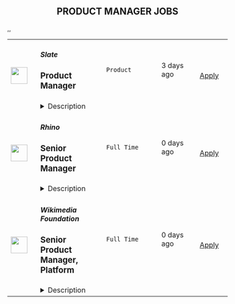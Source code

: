 <div align="center"><h2>PRODUCT MANAGER JOBS</h2></div><table><tr>
                <td width="100" height="100" rowspan="2">
                    <img src="https://wwr-pro.s3.amazonaws.com/logos/0081/6291/logo.gif" width="38px" height="auto">
                </td>
                <td width="300">
                    <h5>Slate</h5>
                    <h3> Product Manager</h3>
                </td>
                <td width="300">
                    <code>Product</code>
                </td>
                <td width="200">
                <text>3 days ago</text>
                </td>
                <td width="100" rowspan="2">
                <a href="https://weworkremotely.com/remote-jobs/slate-product-manager" align="right" target="_blank">Apply</a>
                </td>
            </tr>
            <tr>
                <td colspan="3">
                <details><summary>Description</summary>
                <img src="https://we-work-remotely.imgix.net/logos/0081/6291/logo.gif?ixlib=rails-4.0.0&w=50&h=50&dpr=2&fit=fill&auto=compress" />

<p>
  <strong>Headquarters:</strong> Remote
    <br /><strong>URL:</strong> <a href="https://slateteams.com">https://slateteams.com</a>
</p>

<div>About the job-PRODUCT MANAGER 📱<br><br>
</div><div>🔑 THE KEY BITS</div><ul>
<li>Whereabouts: We are a fully remote company with distributed team members. For this role, we prioritize candidates who are based in the EST or any European time zones.</li>
<li>Visas: We do not sponsor work visas or relocation expenses.</li>
<li>Salary: This position is super important for us since it is brand new. Therefore, we want to take the opportunity to talk to a diverse pool of candidates who think they could be the perfect fit. With that being said we want to be transparent in sharing our budget is somewhere between $80-110k USD depending on experience and location but we are open to discussing your salary expectations during an interview.</li>
<li>Interviews: Phone Screen with People &amp; Culture Lead Nicole, Second Interview with CoFounder/CEO/Head of Product Michael, Third Interview (combined) with Project Manager Nicoleta &amp; Senior Product Designer Dawson, Fourth-a project to see more into your thinking and skills, and a Final interview with Michael &amp; Dawson</li>
<li>Ideal Start Date: ASAP</li>
<li>Reporting to: Michael Horton-CoFounder/CEO/Head of Product</li>
</ul><div><br></div><div>🌍 OUR MISSION<br><br>
</div><div>Slate has big ambitions: We were born out of our Founders’ own experiences to solve the problems we all faced with social media. We have come together out of a passion for solving problems, building a company based on the deeply held values we share, and to make social content creation effortless for brands.<br><br>
</div><div>🔎 OUR VISION<br><br>
</div><div>Our vision is to become the undisputed leader in social media content creation, by uniting all parts of the creation workflow into a one-stop solution for brands.<br><br>
</div><div>🌠 YOUR CONTRIBUTION<br><br>
</div><div>In this rapidly evolving world, Slate is always looking for new ways to disrupt the status quo, go to market faster, and optimize customer experiences. We are seeking an experienced Product Manager to lead the charge on this mission working on our Product team but also working very closely with our Engineering Team. Our current Product team includes our Co-Founder/CEO Michael, Project Manager Nicoleta, and Product Designer Dawson. The ideal candidate will have big ideas and strategies that foster an environment of collaboration and creativity. This role is ideal for someone with an entrepreneurial mindset and real-world experience distilling business value and goals into roadmaps and refined product backlogs. Most importantly, you will be integral to helping us build better products that people and businesses love to use.<br><br>
</div><div>You will:<br><br>
</div><ol>
<li>Collaborate with stakeholders, prospective users, and clients to understand and anticipate their needs to help craft vision and concept development of a product</li>
<li>Develop user stories for new features and or products</li>
<li>Develop detailed product feature specifications and ensure they’re clearly understood by the development team</li>
<li>Oversee all stages of product creation including design and development to ensure a feature/product is being implemented according to spec</li>
<li>Monitor and evaluate product progress at each stage of the process</li>
<li>Liaise with the product team and end-users to deliver updates</li>
<li>Communicate often and effectively with stakeholders throughout the project</li>
<li>Work with internal and external contacts to analyze needs and align product roadmap to strategic goals</li>
<li>Work closely with the product team to create and maintain a product backlog according to business priorities and changing requirements</li>
<li>Assess value, develop cases, and prioritize stories, epics, and themes to ensure work aligns with product strategy</li>
<li>Lead the product-release plans and set expectations for delivery of new functionalities</li>
<li>Serve as the product ambassador internally and externally, sharing knowledge and answering questions related to the product</li>
<li>Work cross-department with marketing, sales, and CS to communicate product vision and align on releases</li>
</ol><div>
<strong>Requirements<br></strong><br>📬 WE'D LOVE TO HEAR FROM YOU IF YOU MEET THESE QUALIFICATIONS:</div><ol>
<li>4+ years experience in product management in digital products (web &amp; mobile app development)</li>
<li>Understanding of business value around feature/functions</li>
<li>Outstanding communication, presentation, and leadership skills</li>
<li>Sharp analytical and problem-solving skills</li>
<li>Able to effectively manage conflicting stakeholder needs</li>
</ol><div>
<br>You also approach work in a way that emphasizes our values:</div><ul>
<li>🧑‍🤝‍🧑 #PeopleFirst: We put people first, and care about the personal well being of our colleagues. We go above and beyond for our customers and each other.</li>
<li>⛰️ #EmbraceAdventure: We are excited to take on new challenges, grow, and change in a fast changing environment. A willingness to pitch in and get outside of your comfort zone will help us thrive.</li>
<li>🚀 #Innovate to be Great: We're creative, innovative, &amp; think BIG! We’re a unique company blazing our own path. We got to where we are through creativity and innovation and are only confined by our notions of what is possible.</li>
<li>🙋‍♀️ #Win or Lose, Wear It: Celebrate your successes but also own your failures.</li>
<li>🤝 #Stronger Together: We are a team dedicated to collaboration and transparency. We keep lines of communication open and realize that we can only win if we work together.</li>
</ul><div>
<br><strong>Benefits<br></strong><br>
</div><div>WHAT WE OFFER:<br><br>
</div><ul>
<li>🏡 Fully remote - work where you want.</li>
<li>🕰 Flex hours - we just ask you be available for core meetings</li>
<li>📈 Equity options</li>
<li>🌏 Unlimited PTO policy - we mean it and encourage you to take it.</li>
<li>🩺 Medical, Dental, Vision Benefits (US-85% medical, 75% dental &amp; vision; 25% for dependents)(International-stipend)</li>
<li>💝 Health and Wellness $250 monthly stipend</li>
<li>🖥 Home office budget or co-working space allowance</li>
<li>🌱 Learning and Development Support</li>
<li>💰 401k options - US only (we hope to have a match soon)</li>
<li>👨‍👨‍👧‍👧 Work with an Amazingly Fun and Collaborative Team!!</li>
</ul><div>🌈 We support DEIB initiatives and strongly encourage women and those in traditionally underrepresented groups to apply even if you don’t check all boxes. If this job interests you and you think you have what it takes, please still get in touch. We'd love to have a chat and see if you could be a great fit.<br><br>
</div><div>🏆 Fun Fact: Slate was named to Fast Company's list of the World’s Most Innovative Companies for 2022 as No. 2 in the video category!<br><br>
</div><div>👉 View our our website: <a href="https://slateteams.com/">https://slateteams.com</a> for more information about us!<br><br>
</div><div>… WE LOOK FORWARD TO HEARING FROM YOU.</div>

<p><strong>To apply:</strong> <a href="https://weworkremotely.com/remote-jobs/slate-product-manager">https://weworkremotely.com/remote-jobs/slate-product-manager</a></p>

                </details>
                </td>
            </tr>,<tr>
                <td width="100" height="100" rowspan="2">
                    <img src="https://wwr-pro.s3.amazonaws.com/logos/0064/6658/logo.gif" width="38px" height="auto">
                </td>
                <td width="300">
                    <h5>BuildBook</h5>
                    <h3> Senior Product Manager</h3>
                </td>
                <td width="300">
                    <code>Product</code>
                </td>
                <td width="200">
                <text>212 days ago</text>
                </td>
                <td width="100" rowspan="2">
                <a href="https://weworkremotely.com/remote-jobs/buildbook-senior-product-manager" align="right" target="_blank">Apply</a>
                </td>
            </tr>
            <tr>
                <td colspan="3">
                <details><summary>Description</summary>
                <img src="https://we-work-remotely.imgix.net/logos/0064/6658/logo.gif?ixlib=rails-4.0.0&w=50&h=50&dpr=2&fit=fill&auto=compress" />

<p>
  <strong>Headquarters:</strong> Greenwich, CT
    <br /><strong>URL:</strong> <a href="https://buildbook.co/">https://buildbook.co/</a>
</p>

<div>
<strong>About BuildBook</strong><br><br>
</div><div>Home remodeling and construction projects are often a stressful and painful experience – but it doesn’t have to be that way. BuildBook is on a mission to eliminate that stress and bring joy back to home improvement – for everyone involved.</div><div><br></div><div>BuildBook is the best construction management platform for home remodelers and builders. Our goal is to become the default choice for the over 550,000 small businesses focused on residential construction and remodeling. It’s a $540B dollar a year industry, and we plan to make a dent in it by creating the best product in the space. </div><div><br></div><div>Builders love us because we give them simple, powerful tools to run their business and help them keep their clients happy. Homeowners love us because we give them a feeling of control and help make renovations and new home builds less stressful.</div><div><br></div><div>We are a remote-first startup with team members all across the US. We have a small, tight-knit team, a solid product that is gaining momentum daily, and big plans for the future. As an early member of the product team, your work is going to have a major impact on the future of the product and company. You’ll ship your work often and see its impact in the hands of real people every day.</div><div>
<br><strong>About the Job</strong>
</div><div><br></div><div>As a Senior Product Manager, you will lead teams and contribute directly to the success of our pro-facing product in addition to participating in strategic discussions that define the company’s roadmap and trajectory. </div><div><br></div><div>You’ll work directly with the Head of Product &amp; Design to help prioritize, plan and execute our product roadmap, and as an early member of the product team, you’ll have a lot of opportunity for growth both as an individual contributor and/or as a leader. </div><div><br></div><div>You’ll be responsible for helping to define the product roadmap, managing agile sprints and team communications, driving the QA process, and running a tight build-measure-learn development cycle. You'll articulate and develop new product ideas with the design team through written spec, diagrams and wireframes. You’ll partner closely with engineering to ensure the most impactful ideas are scoped, built, tested, deployed, and iterated on. </div><div><br></div><div>You’ll have plenty of support along the way, working very collaboratively with the entire team – but you’ll also have the freedom to focus and execute on deep work, which we prioritize over meetings.</div><div><br></div><div>On a given day, you might be focused on shaping up a roadmap of features to work on, pitching your own ideas, chatting with a customer to understand their workflow, or providing feedback on a feature that the engineering team is working on. </div><div>
<br><strong>In your first 60 days, you will: </strong>
</div><ul>
<li>Hit the ground running: Manage the in-flight priorities across multiple platforms (web and mobile) with existing commitments and deadlines</li>
<li>Become familiar with our backlog and roadmap, and lead your team’s sprint process</li>
<li>Establish backlog grooming, prioritization, and management cadence</li>
<li>Work across Engineering, Sales, and Marketing to gather stakeholder requirements </li>
<li>Write clear product requirements and desired project outcomes</li>
<li>Scope and validate roadmap features, so they are ready to tackle in upcoming sprints</li>
<li>Get acclimated with available business and customer data and start drawing inferences and conclusions that inform product decisions</li>
<li>Research and deeply understand our customer by interviewing a few, and understanding their workflows and needs. </li>
<li>Know the competition’s features, offerings, value propositions – and help BuildBook maintain its unique edge in the industry</li>
<li>Manage quality assurance process, including feature testing, regression, and release support.</li>
</ul><div>
<br><strong>Qualities we look for:</strong>
</div><div><br></div><div><em>Curiosity</em></div><ul>
<li>You have a desire to become a domain expert in the residential construction industry</li>
<li>You’re driven to improve your tactical software management skills, are inspired by new best practices from other industries and companies, and share your acumen with the rest of the team </li>
</ul><div><em>Empathy</em></div><ul>
<li>You develop informed insights about our customers (builders, contractors, and remodelers), and can speak passionately about their needs and problems.</li>
<li>You are a helpful partner to your teammates in design, engineering, marketing, and leadership, you communicate with positivity, and focus on solutions.</li>
</ul><div><em>Discipline</em></div><ul>
<li>You are a manager of one: You take ownership, set direction, make calls, and get projects across the finish line without a lot of oversight.</li>
<li>You clarify goals, prioritize ruthlessly, course correct when needed, and deliver work quickly and confidently.</li>
<li>Your written communication is clear, concise, and effective, and you keep conversations moving forward through the development pipeline</li>
<li>You use data (market, qualitative, quantitative, and heuristic) to make informed decisions about what, when, and how to build.</li>
</ul><div>
<br><strong>To be considered, you’ll need...</strong>
</div><ul>
<li>5+ years of relevant experience in a fast-growth tech startup, at least two years in B2B SaaS space</li>
<li>Rich knowledge of mobile applications, interfaces, and development/submit/release processes</li>
<li>Experience product-managing fast-moving Agile teams</li>
<li>Code competency: a basic understanding of the capabilities and limitations of React, React Native, and related frameworks </li>
<li>Strong Analytical skills, including the ability to derive insights from data sets, analyze product usage, measure adoption, and understand client needs</li>
<li>Expert communication skills that can leverage the benefits - and overcome the drawbacks - of being a fully distributed product and engineering team</li>
<li>Experience crafting product requirements and specifications</li>
<li>Understanding of UI/UX design concepts, principles, best practices, and tools</li>
<li>An eye for - and appreciation of - good visual design and clean user experiences</li>
<li>You are inclined to being scrappy to unlock product growth</li>
<li>The ability to be autonomous, driven, and self-directed</li>
</ul><div>
<br><strong>We’ll be even more impressed if you…</strong>
</div><ul>
<li>Possess UX design skills and are comfortable in Sketch, Figma, etc.</li>
<li>Have additional ”vertical” experience, namely growth-marketing or engineering. </li>
<li>Have a track record of improving customer acquisition, feature adoption, and product growth</li>
<li>Know the residential construction space</li>
<li>Have worked on peer-to-peer communication applications</li>
<li>Are experienced in working remotely or with distributed teams</li>
</ul><div>
<strong><br>How to Apply</strong><br><br>
</div><div>Please submit a cover letter that speaks directly to this position. Tell us about yourself, and tell us what interests you about this role at BuildBook. Share your past experience, key projects, lessons learned, and what excites you about product management.</div><div><br></div><div>For selected applicants, expect 2-3 interviews with your future colleagues to talk through your past experience and approach to design. We’ll share what it’s like to work here, more details about the role, and answer any questions that you have. </div><div>
<br><strong>Compensation &amp; Benefits</strong>
</div><div>
<br>We offer competitive compensation based on your experience and capabilities, as well as:</div><ul>
<li>A generous benefits program that supports the whole you with medical, dental, vision, life, disability, and 401(k)</li>
<li>Paid holidays and flexible, take-it-as-you-need-it paid time off </li>
<li>Equity in a rapidly growing startup backed by top-tier VCs</li>
<li>Monthly tech reimbursements</li>
<li>A culture built on innovation that values big ideas, no matter where they come from</li>
</ul>

<p><strong>To apply:</strong> <a href="https://weworkremotely.com/remote-jobs/buildbook-senior-product-manager">https://weworkremotely.com/remote-jobs/buildbook-senior-product-manager</a></p>

                </details>
                </td>
            </tr>,<tr>
                <td width="100" height="100" rowspan="2">
                    <img src="https://remotive.com/job/1339868/logo" width="38px" height="auto">
                </td>
                <td width="300">
                    <h5>Customer.io</h5>
                    <h3>Senior Product Manager - Mobile</h3>
                </td>
                <td width="300">
                    <code>android,education,go,ios</code>
                </td>
                <td width="200">
                <text>26 days ago</text>
                </td>
                <td width="100" rowspan="2">
                <a href="https://remotive.com/remote-jobs/product/senior-product-manager-mobile-1339868" align="right" target="_blank">Apply</a>
                </td>
            </tr>
            <tr>
                <td colspan="3">
                <details><summary>Description</summary>
                <p>Hello! I’m LJ, Group Product Manager at <a href="http://Customer.io" rel="nofollow">Customer.io</a>.</p><br>
<p>I’m looking for someone to help make Customer.io the go-to messaging solution for teams building mobile apps. You’ll drive the roadmap for a product squad, shaping the features and Software Development Kit (SDK) capabilities that mobile app teams need when connecting with their customers.</p><br>
<p>This role is perfect for you if you love staying on top of how mobile apps are created. You’ll learn directly from exceptional mobile app developers about what they need to run their communications. You’ll build expertise in the rapidly changing environment of iOS and Android development. You’ll take those insights and partner with your squad to ship software that makes it easier for them to make their perfect communication strategy a reality.</p><br>
<div class="h3">What you'll do</div>
<ul>
<li>You'll lead a squad consisting of engineers and a designer to achieve strategic outcomes with solutions that are:
<ul>
<li>Valuable (our customers choose to use)</li>
<li>Viable (the solution works within the constraints of the business)</li>
<li>Usable (our customers can figure out how to use)</li>
<li>Feasible (our engineers have the skills and technology to implement)</li>
</ul>
</li>
<li>You'll contribute a deep knowledge of our prospects and customers, industry trends, and the competitive landscape.</li>
<li>You’ll find and nurture ideas from anywhere in the company, expecting many of the best ideas will not be your own.</li>
<li>You'll take accountability for results, even though you're working through others to achieve them.</li>
</ul>
<div class="h3"><br></div><div class="h3">What we're looking for</div>
<ul>
<li><strong>You can commit to at least 3 hrs of working overlap with the Americas (GMT-8 to GMT-5 timezone)</strong></li>
<li>You have a track record of successfully taking software products from “idea” to “shipped”.</li>
<li>You’ve got infectious energy when sharing customer stories, and you use those stories to align your team around the customer’s experience.</li>
<li>You’re hungry to learn, and love asking “Why?” one more time.</li>
<li>You know how to source, analyze, and present quantitative and qualitative data.</li>
<li>You’re an exceptionally organized and motivated person.</li>
<li>You take ownership of problems even when the next steps and solutions aren't clear.</li>
<li>You are a proactive communicator who believes in “working out loud” to share work early and often.</li>
<li>You’re an excellent writer who values clarity and brevity while avoiding jargon.</li>
</ul>
<div class="h3"><strong><br></strong></div><div class="h3">Bonus! Not a requirement, but let us know if you have experience with...</div>
<ul>
<li>Building and launching mobile apps.</li>
<li>Working as a Product Manager on B2B SaaS products (especially in the MarTech space).</li>
<li>Using Customer.io or other marketing automation services in a previous role.</li>
</ul>
<div class="h3"><br></div><div class="h3">About Customer.io</div>
<p>Our mission at Customer.io is to power automated communication that people like to receive. Today over 4,200 internet businesses use Customer.io to manage, send, and track the performance of email, SMS, and push notifications. Unlike typical marketing platforms, Customer.io helps businesses increase relevance by using behavioral data: what people do or don’t do when logged in to a web or mobile app.</p>
<p>We are offering a starting salary of $145,000 - $169,000 USD depending on experience and subject to market rate.</p>
<div class="h3"><br></div><div class="h3">Benefits at Customer.io include:</div>
<ul>
<li>Unlimited PTO - we recommend 20 vacation days (in addition to holidays and sick days) so that you can unwind, unplug, and recharge</li>
<li>100% medical, dental, vision, and supplemental insurance for you <strong>and</strong> your dependents</li>
<li>12 weeks paid parental leave - for birth, adoption, or foster care</li>
<li>401k retirement matching - up to 5% dollar for dollar match to retirement contributions</li>
<li>Health and wellness allowance - Up to $200 USD per month that can be used for your healthy living needs, including gym membership, acupuncture, massage, or bike repairs</li>
<li>Home office stipend - Up to $2,000 USD to help you get your home office set up so you can do your best work</li>
<li>Internet + cell phone reimbursement - Up to $200 USD per month for your internet and cell phone plans</li>
<li>Co-working space reimbursement - Up to $300 USD per month for those times you'd prefer to work in a co-working environment</li>
<li>Learning + development - Up to $2,000 USD reimbursement per year to use on conferences, books, classes, or workshops - anything that will help you develop your skills</li>
<li>1 month paid sabbatical after four years at Customer.io - to treat yourself to a vacation, or spend however you choose</li>
<li>1 annual company retreat per year and opportunities to meet in smaller groups throughout the year</li>
<li>Flexible schedule, work anywhere you want! - as long as you have a reliable internet connection and some overlapping work time with your manager, you can work where and when you want</li>
</ul>
<p>All final candidates will be asked to complete an employment and education verification authorization form (which allows us to verify your job history and education listed on your resume) as part of our pre-employment process.</p>
<p>Customer.io recognizes the stifling impact of systemic injustice on diverse communities. We commit to using our influence to increase inclusion and equity within the tech industry. We strive to build an inclusive team culture, implement bias-free hiring practices, and develop community partnerships to expand our global impact.</p>
<div class="h3"><strong><br></strong></div><div class="h3"><strong>Join us!</strong></div>
<p>Check out our <a href="https://customer.io/careers/" rel="nofollow">careers page</a> for more information about why you should <a href="https://customer.io/about/" rel="nofollow">come work with us!</a> We are passionate about our core values of Empathy, Transparency, Responsibility, and Awkwardness and are looking for new coworkers to share and build that passion!</p>
<div class="h3"><br></div><div class="h3">How to apply</div>
<p>Apply at the link below by <strong>5pm PST on Friday, August 12th</strong> and tell us why you're interested in the position! In your cover letter, be sure to tell us about your favorite mobile app. There is no advantage to applying early so put your best foot forward. We plan to respond to all applicants by <strong>August 19th </strong>with a status update about your application.</p><p><strong><br></strong></p>
<p>Here's what you can expect from our hiring process:</p>
<ol>
<li>
<p>30-minute video call with Maria, Recruiter</p>
</li>
<li>
<p>60-minute video call with Lj, Hiring Manager</p>
</li>
<li>
<p>Take Home Assignment</p>
</li>
<li>
<p>Assignment Review Call with two potential team members</p>
</li>
<li>
<p>Final Interview</p>
</li>
</ol>
<img src="https://remotive.com/job/track/1339868/blank.gif?source=public_api" alt=""/>
                </details>
                </td>
            </tr>,<tr>
                <td width="100" height="100" rowspan="2">
                    <img src="https://freshremote.work/media/company/logo/20/06/sayrhino.jpg" width="38px" height="auto">
                </td>
                <td width="300">
                    <h5>Rhino</h5>
                    <h3>Senior Product Manager</h3>
                </td>
                <td width="300">
                    <code>Full Time</code>
                </td>
                <td width="200">
                <text>0 days ago</text>
                </td>
                <td width="100" rowspan="2">
                <a href="https://freshremote.work/J111679/" align="right" target="_blank">Apply</a>
                </td>
            </tr>
            <tr>
                <td colspan="3">
                <details><summary>Description</summary>
                Please note: All roles at Rhino are remote-first, and there will be no future in-office mandate.
Our mission is to give renters everywhere greater financial freedom to plan and enjoy their lives.
Our first product eliminates cash security deposits an …
<p><em>Please note: All roles at Rhino are remote-first, and there will be no future in-office mandate.</em></p>
<p>Our mission is to give renters everywhere greater financial freedom to plan and enjoy their lives.</p>
<p>Our first product eliminates cash security deposits and puts more money back in renters’ pockets. With over $45 billion tied up in security deposits for 110 million renters in the United States alone, it’s time for security deposits to officially become a thing of the past. Tying up money at one of life’s biggest and most expensive moments just isn’t fair.</p>
<p>So we threw out the antiquated “way of doing things” and built a technology-driven insurance product to help bring renting into the 21st century. With Rhino, millions of renters across the country now have the opportunity to save with our award-winning deposit insurance. We’ve already saved hundreds of millions of dollars for renters and are trusted in over 2.4 million homes nationwide, and most importantly, we’re just getting started…</p>
<p>As a product manager at Rhino you will be focused on shaping the future of our products. This position is focused on our security deposit insurance product and is fully responsible for the long term success of this product. </p>
<p><strong>In this role you will:</strong></p>
<ul>
<li style="font-weight: 400;">Help execute on and contribute to a product roadmap that achieves our company’s business goals and long-term vision.</li>
<li style="font-weight: 400;">Collaborate with teams like Risk, Finance, Insurance, Claims, and Analytics to optimize our loss ratios and build robust systems for pricing, renter underwriting, and risk management.</li>
<li style="font-weight: 400;">Be a strong advocate for our renters and landlord partners’ needs so we can grow the product while continually mitigating risk and staying compliant.</li>
<li style="font-weight: 400;">Utilize user research, A/B testing, and quantitative data to inform your product decisions.</li>
<li style="font-weight: 400;">Work closely with Design and Engineering on implementation from start to finish.</li>
<li style="font-weight: 400;">Help with QA/UAT of new features as needed.</li>
</ul>
<p><strong>We’re ideally seeking:</strong></p>
<ul>
<li style="font-weight: 400;">At least 5+ years of Product Management experience.</li>
<li style="font-weight: 400;">Experience in navigating trade-offs between regulatory requirements, technical complexity, and user experience.</li>
<li style="font-weight: 400;">Strong data analysis skills -- from writing SQL to conducting and synthesizing results from both qualitative and quantitative user research.</li>
<li style="font-weight: 400;">Demonstrated success in launching and maintaining excellent products.</li>
<li style="font-weight: 400;">A willingness to navigate complicated and ambiguous problems.</li>
<li style="font-weight: 400;">Strong working experience with Agile/SCRUM development process.</li>
<li style="font-weight: 400;">Experience within InsurTech is a big plus.</li>
<li style="font-weight: 400;">Experience within another regulated space is a plus.</li>
<li style="font-weight: 400;">Previous B2B2C or D2C experience is a plus.</li>
</ul>
<p> </p>
<p><strong>Benefits:</strong></p>
<ul>
<li style="font-weight: 400;">Competitive compensation package including base salary, performance bonus, and other financial perks</li>
<li style="font-weight: 400;">Medical, Dental, and Vision coverage (90% employer contribution) - Eligible on your start date</li>
<li style="font-weight: 400;">Unlimited PTO Policy, quarterly team recharge days focused on mental and physical wellness; generous paid parental leave</li>
<li style="font-weight: 400;">Stock option plan to give our employees a direct stake in Rhino’s success</li>
<li style="font-weight: 400;">Bi-annual performance reviews and ongoing professional coaching and development opportunities with external partners</li>
<li style="font-weight: 400;">Remote-first work culture with opportunities to collaborate as a team in person</li>
<li style="font-weight: 400;">Opportunities to participate in ongoing diversity, inclusion and equity programming or join an ERG</li>
<li style="font-weight: 400;">401(k), HSA, Life &amp; Disability Insurance Coverage ($0 employee contribution)</li>
<li style="font-weight: 400;">Monthly lifestyle stipend to fit your needs (meals, wellness and/or co-working)</li>
</ul><p><em>Rhino is committed to the principle of equal employment opportunity for all employees, and to providing employees with a work environment free of discrimination and harassment. All employment decisions at Rhino are without regard to race, color, age, religion or belief, sexual orientation, family or parental status, or any other status protected by the laws or regulations in the locations where we operate. Rhino has a zero-tolerance policy against discrimination or harassment based on any of these characteristics. This includes recruitment, hiring, promotions, transfers, discipline, terminations, wage and salary administration, benefits, and training.</em></p>
                </details>
                </td>
            </tr>,<tr>
                <td width="100" height="100" rowspan="2">
                    <img src="https://freshremote.work/media/company/logo/22/08/M289IlBz_400x400.jpg" width="38px" height="auto">
                </td>
                <td width="300">
                    <h5>Wikimedia Foundation</h5>
                    <h3>Senior Product Manager, Platform</h3>
                </td>
                <td width="300">
                    <code>Full Time</code>
                </td>
                <td width="200">
                <text>0 days ago</text>
                </td>
                <td width="100" rowspan="2">
                <a href="https://freshremote.work/J111488/" align="right" target="_blank">Apply</a>
                </td>
            </tr>
            <tr>
                <td colspan="3">
                <details><summary>Description</summary>
                Summary
The Wikimedia Foundation is looking for a Design Systems, Platform Senior Product Manager to join our recently formed Platform Product management team, reporting to the Director of Platform Product Management. As a Platform Senior Product Man …
<p><strong>Summary</strong></p>
<p>The Wikimedia Foundation is looking for a Design Systems, Platform Senior Product Manager to join our recently formed Platform Product management team, reporting to the Director of Platform Product Management. As a Platform Senior Product Manager, you will be responsible for working closely with our engineering teams across the foundation to build and deliver technical capabilities that create value, support our mission, and positions our technical stack to sustainably grow and scale to empower the free-knowledge community. Platform Product Managers possess deep expertise in various areas of technology, serving as Subject Matter Experts to development and non-development audiences alike.   </p>
<p>Wikipedia is one of the largest internet properties in the world, visited by 1 billion people a month across 280 different languages. Our foundational technology supports all of our properties, products, and offerings that empower the global free-knowledge community to produce and consume knowledge. </p>
<p>Due to our scale, commitment to opensource, and our desire to support the infrastructure of free knowledge, it is no easy task to build and maintain foundational technology. To deliver key capabilities that are needed, Platform Product Managers must develop strong understandings of internal and external clients, leverage their product management skills to distill capabilities from user needs, and partner closely with partners in engineering to identify, design, and build technical capabilities that support products and services that unlock value. </p>
<p>In this role, the Design Systems Senior Product Manager will be responsible for developing capabilities, solutions, and platforms that enable the Foundation to improve consistency within the user experience, increase efficiency by focusing on reusability, speed up our time-to-market for features, and simplify maintenance of our front-end code and systems. This will involve guiding the development and adoption of a new design system for Wikimedia projects, improving Server Side Rendering (SSR), mitigating redundancies, etc. Platform Product Managers will be working closely with one or more engineering teams on a daily basis and will have to collaborate closely within the team in order to deliver solutions at scale.</p>
<p><strong>You are responsible for:</strong></p>
<ul>
<li style="font-weight: 400;">Developing a deep understanding of critical areas of our front-end technology stack, identifying opportunities to improve, extend, and/or leverage existing and new technologies to deliver against our mission and strategy</li>
<li style="font-weight: 400;">Translating product/technical strategy into a roadmap containing well-defined and prioritized user stories and features </li>
<li style="font-weight: 400;">Working with the Design Systems Team to manage incoming requests, including triaging, clarifying, generating estimates, prioritizing, and managing stakeholder expectations</li>
<li style="font-weight: 400;">Establishing clear guidelines and methodologies to support development, adoption, and ongoing maintenance of a Design System</li>
<li style="font-weight: 400;">Uncovering and understanding client needs and translating them into requirements and user stories</li>
<li style="font-weight: 400;">Ensuring that requirements are fully understood and implementation plans match expectations</li>
<li style="font-weight: 400;">Partnering with the Movement to assess  and address technical risks</li>
<li style="font-weight: 400;">Working closely with engineering teams to communicate the product vision, clarify use cases and requirements, and resolve questions and issues that arise during development.</li>
<li style="font-weight: 400;">Clearly defining success criteria for testing and product acceptance</li>
<li style="font-weight: 400;">Using both qualitative and quantitative methods to measure the impact of your work</li>
<li style="font-weight: 400;">Serving as a product evangelist and subject matter expert to the technical community</li>
<li style="font-weight: 400;">Establishing and analyzing important metrics related to design system usage that inform product decisions</li>
<li style="font-weight: 400;">Managing a governance and contribution model that facilitates collaboration across designers, engineers, and the community</li>
</ul>
<p><strong>Skills and Experience:</strong></p>
<ul>
<li style="font-weight: 400;">3+ years of experience designing and building web and/or mobile products as a technical product manager, software engineer, or equivalent role</li>
<li style="font-weight: 400;">Proven project, communication, and time management skills</li>
<li style="font-weight: 400;">Agility and flexibility to work with multiple different teams, projects, and technologies while delivering value and impact</li>
<li style="font-weight: 400;">Ability to partner and work closely with internal teams, including developers, engineers, architects, security, and product teams.</li>
<li style="font-weight: 400;">Strong understanding of development concepts</li>
<li style="font-weight: 400;">Demonstrated experience prioritizing work</li>
<li style="font-weight: 400;">Outstanding written and verbal communication skills with the ability to translate complex technical requirements to non-technical audiences, as well as turn non-technical requirements into specs that engineering teams can execute against.</li>
<li style="font-weight: 400;">Ability to solve complex business problems to maximize value while balancing technical constraints</li>
<li style="font-weight: 400;">Able to draft documentation and visualizations that clarify technical concepts to non-technical audiences and vice-versa</li>
<li style="font-weight: 400;">Direct experience in companies or initiatives that have pulled together disparate products or services into a common experience for customers.</li>
<li style="font-weight: 400;">Bachelor’s degree or equivalent in relevant work experience</li>
<li style="font-weight: 400;">Working closely with design and engineering leadership in evolving the product over time</li>
</ul>
<p><strong>Qualities that are important to us:</strong></p>
<ul>
<li style="font-weight: 400;">Problem-solver with a passion and willingness to learn and dive-deep into technical details</li>
<li style="font-weight: 400;">Possess a growth mindset with ability to identify additional skills, knowledge, and/or expertise required and the drive to develop themselves where needed  </li>
</ul>
<p><strong>Additionally, we’d love it if you have:</strong></p>
<ul>
<li style="font-weight: 400;">Familiarity with PHP, JSON, Python, and/or Javascript (Vue.js)</li>
<li style="font-weight: 400;">Experience using, building, and/or contributing to a design system</li>
<li style="font-weight: 400;">Experience working with Design tools such as Figma</li>
<li style="font-weight: 400;">Experience working with microservice architectures</li>
<li style="font-weight: 400;">Experience with open-source technology </li>
<li style="font-weight: 400;">Experience interacting with free and open-source software projects and communities</li>
<li style="font-weight: 400;">Experience editing Wikipedia or contributing to other wiki projects</li>
</ul>
<h4>About the Wikimedia Foundation</h4>
<p>The Wikimedia Foundation is the nonprofit organization that operates Wikipedia and the other Wikimedia free knowledge projects. Our vision is a world in which every single human can freely share in the sum of all knowledge. We believe that everyone has the potential to contribute something to our shared knowledge, and that everyone should be able to access that knowledge freely. We host Wikipedia and the Wikimedia projects, build software experiences for reading, contributing, and sharing Wikimedia content, support the volunteer communities and partners who make Wikimedia possible, and advocate for policies that enable Wikimedia and free knowledge to thrive. </p>
<p>The Wikimedia Foundation is a charitable, not-for-profit organization that relies on donations. We receive donations from millions of individuals around the world, with an average donation of about $15. We also receive donations through institutional grants and gifts. The Wikimedia Foundation is a United States 501(c)(3) tax-exempt organization with offices in San Francisco, California, USA.</p>
<p><em><strong>As an equal opportunity employer, the Wikimedia Foundation values having a diverse workforce and continuously strives to maintain an inclusive and equitable workplace. We encourage people with a diverse range of backgrounds to apply. We do not discriminate against any person based upon their race, traits historically associated with race, religion, color, national origin, sex, pregnancy or related medical conditions, parental status, sexual orientation, gender identity, gender expression, age, status as a protected veteran, status as an individual with a disability, genetic information, or any other legally protected characteristics.</strong></em></p>
<p><em><strong>If you are a qualified applicant requiring assistance or an accommodation to complete any step of the application process due to a disability, you may contact us at recruiting@wikimedia.org or +1 (415) 839-6885.</strong></em></p>
<p><strong>More information</strong></p>
<p><a href="https://wikimediafoundation.org/about/jobs/#section-12"><strong>U.S. Benefits &amp; Perks</strong></a><br/><a href="https://wikimediafoundation.org/"><strong>Wikimedia Foundation</strong></a><br/><a href="https://foundation.wikimedia.org/wiki/Applicant_privacy_policy"><strong>Applicant Privacy Policy</strong></a><br/><a href="https://diff.wikimedia.org/"><strong>News from across the Wikimedia movement</strong></a><br/><a href="https://wikimediafoundation.org/news/"><strong>Blog</strong></a><br/><a href="https://meta.wikimedia.org/wiki/Strategy/Wikimedia_movement/2017"><strong>Wikimedia 2030</strong></a><br/><a href="https://medium.com/freely-sharing-the-sum-of-all-knowledge/we-stand-for-racial-justice-49c31afbabca"><strong>Our Commitment to Equity</strong></a><br/><a href="https://www.youtube.com/watch?v=OQzZI0l3IOw"><strong>This is Wikimedia Foundation</strong></a><strong> </strong><br/><a href="https://www.youtube.com/watch?v=xQ4ba28-oGs"><strong>Facts Matter</strong></a><br/><a href="https://wikimediafoundation.org/wiki/Our_projects"><strong>Our Projects</strong></a><br/><a href="https://techblog.wikimedia.org/"><strong>Our Tech Stack</strong></a></p>

                </details>
                </td>
            </tr></table>